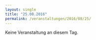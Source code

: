 ```yaml
---
layout: single
title: "25.08.2016"
permalink: /veranstaltungen/2016/08/25/
---
```


Keine Veranstaltung an diesem Tag.
